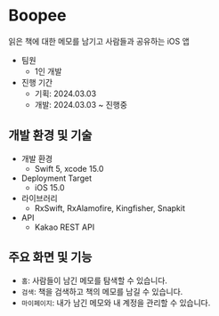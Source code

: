 # Boopee
읽은 책에 대한 메모를 남기고 사람들과 공유하는 iOS 앱

- 팀원
    - 1인 개발
- 진행 기간
    - 기획: 2024.03.03
    - 개발: 2024.03.03 ~ 진행중

## 개발 환경 및 기술
- 개발 환경
    - Swift 5, xcode 15.0
- Deployment Target
    - iOS 15.0
- 라이브러리
    - RxSwift, RxAlamofire, Kingfisher, Snapkit
- API
    - Kakao REST API

## 주요 화면 및 기능
- `홈`: 사람들이 남긴 메모를 탐색할 수 있습니다.
- `검색`: 책을 검색하고 책의 메모를 남길 수 있습니다.
- `마이페이지`: 내가 남긴 메모와 내 계정을 관리할 수 있습니다.
